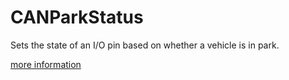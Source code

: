 # CANParkStatus

Sets the state of an I/O pin based on whether a vehicle is in park.

[more information](http://joncraton.org/projects/6/can-bus-sniffer/)